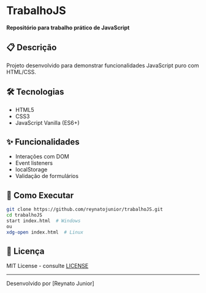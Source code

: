 # TrabalhoJS  
**Repositório para trabalho prático de JavaScript**  

## 📋 Descrição  
Projeto desenvolvido para demonstrar funcionalidades JavaScript puro com HTML/CSS.  

## 🛠️ Tecnologias  
- HTML5  
- CSS3  
- JavaScript Vanilla (ES6+)  

## ✨ Funcionalidades  
- Interações com DOM  
- Event listeners  
- localStorage  
- Validação de formulários  

## 🚀 Como Executar  
```bash
git clone https://github.com/reynatojunior/trabalhoJS.git
cd trabalhoJS
start index.html  # Windows
ou
xdg-open index.html  # Linux
```

## 📄 Licença  
MIT License - consulte [LICENSE](LICENSE)  

---  
Desenvolvido por [Reynato Junior]  
